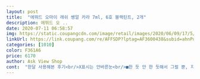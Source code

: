 ```yaml
---
layout: post 
title:  "에뛰드 오마이 래쉬 쌩얼 카라 7ml, 6호 블랙틴트, 2개" 
description: 에뛰드 오 ..
date: 2020-07-11 06:58:57 
img: https://static.coupangcdn.com/image/retail/images/2020/06/09/17/5/64a1f558-688d-4249-85a3-8ed05f94705b.jpg 
linkUrl: https://link.coupang.com/re/AFFSDP?lptag=AF3600438&subid=ahnPublicAsk&pageKey=1683554745&itemId=2867732867&vendorItemId=70856959954&traceid=V0-113-5d0897d09be31d5b 
categories: [1010] 
color: F361A6 
price: 6170 
author: Ask View Shop 
cont:  "한달 사용해본 후기<br/>X표시는 안바른눈<br/>■한 듯 안 한 듯해서 그럴 뿐, 지울 때도 똑같이<br/>□번짐 없고, 가루 날림 없어요<br/><br/>가난할수록 뚱뚱하다는데<br/>검정 마스카라 지울 때처럼 지워야 해요 ㅎㅎ<br/>겁나 못생김 주의하세여... <br/>.<br/>.<br/>ㅠ<br/>계속 똑같음<br/>공들여서 한 올 한 올 마스카라 올리고 나갈 시간은 없는데<br/>그걸 원할 것 같으면 일반 마스카라 써야겠죠 ㅋㅋ<br/>그래서 앞으로는 요걸 데일리로 좀 사용하려 해요 ㅎㅎ<br/>내 속눈썹이 가난해서<br/>내가 이노무것땜에 사진 찍느라 개고생ㅠ<br/>내눈같은 사람은<br/>내눈은 눈두덩이 지방만 잔뜩<br/>네번째 바르고<br/>눈두덩이가 뚱뚱한건가... <br/>ㅠ<br/>다 다른 사진임<br/>다섯번째 바르려다 포기함<br/>돈이 돈을 부르고<br/>두번째 사진은 바른후에 30초 뒤에 물티슈로 지워본건데요<br/>딱이에요<br/>또렷함은 원할 때<br/>뚜껑열어 솔을 보자마자  망<br/>뜬눈  감은눈 옆눈<br/>롱래쉬 이런거 말고<br/>마른후 두번 발라봄<br/>마스카라 하는 것도, 지우는 것도 귀찮을 때<br/>마스카라액이 다 마르기까지 시간이 조금 걸리지만 다 마르면 물이나 유분기에 쉽게 지워진다던지 번지고 가루떨어짐  등은 없었구여 아주 만족스럽게 사용하고 있습니다!<br/>매우 맘에 들어서,<br/>뭉침없는건 좋지만 생각보다 너무 묽고 색도 연하더라구요<br/>뭐로 길어진다는건가... <br/><br/>바른거같지도 않고 어쩌라는건지... <br/><br/>바를수록 길어진다더니... <br/><br/>발색이 왜이렇게 흐리멍텅한가 하고 손목에 한번 쓱 발라봤는데 아무것도 안 묻어서 투명 마스카라인 줄 알았어요.<br/><br/>번호표시는 바른 횟수<br/>변화없음<br/>보람이라도 있어야하는데 망이다 망 ㅠ<br/>볼륨마스카라써야함<br/>부자는 계속 부자라더니<br/>사진만 봐도 발색력 차이와 뭉침차이가 잘 보이네요<br/>사진에 표시해서 비교를 올려봄<br/>사팔이 될거같아 ㅠㅠ<br/>새로 산 뷰러도 망했는데... <br/>.<br/>.<br/><br/>세번째 눈사진은 뷰러로 빡! 찝고 쌩얼카라+ 불고데기 한거에요.<br/><br/>세번째 발라봄... <br/><br/>속눈썹 색만 조금 뚜렷해지면서 뭉침없고 묻어남 없는 자연스러운 마스카라 찾다가 한번 주문 해봤습니다.<br/><br/>속눈썹도 속눈썹이 부르는거구나<br/>속눈썹도 없고<br/>쉽게 지워지지는 않아요 ㅎ<br/>슬프다<br/>쌩얼같은 화장에는 딱입니다<br/>쌩얼카라는 마르는데까지 시간이 좀 걸리는듯 합니다!<br/>쌩얼카라는 흔적도 없이 사라졌지만 잉크거시기는 뒤끝이 기네요.<br/> 안닦여서 빡빡 문지르느라 좀 빨개짐<br/>쓰윽 하고 끝내고요 ㅋㅋ<br/>아   눈이 피곤하다... <br/><br/>아래 뭉친듯 진하게 발린쪽이 제가 원래 쓰던 제품인 페리뭐시기 잉크거시기 마스카라에요 이건 쓱싹질 약하게 딱 2번 했어요.<br/><br/>어쩔<br/>여러 번 덧바를수록 점점 더 진해져요<br/>온리 볼륨<br/>요약평 뭉침없다.<br/> 마르면 안번진다.<br/> 가루날림 없다.<br/> 컬링, 롱래쉬 기능 보통.<br/> 발색 보통.<br/> 자연스럽다.<br/><br/>위에 골고루 연하게 발린쪽이 본제품인 쌩얼카라구요 힘줘서 누른 상태로 손목에 쓱싹질 8번 정도 한 발색입니다.<br/><br/>이게 이름 그대로 쌩얼화장에 딱인 마스카라네여<br/>저는 한 듯 안 한 듯 또렷한 정도만 원해서 12회만<br/>절대 같은사진 아님<br/>제가 원하는 자연스럽고 티 나지 않는 마스카라가 맞고요<br/>제가 잠시 잊었어여<br/>좀 살짝 진해졌다고나 할까... <br/><br/>지우는 것도 엄청 또 귀찮아요<br/>짧고... <br/><br/>처음 쓸때보다 몇번 쓰고난 뒤부터가 더 좋은거 같은 느낌이에여 속눈썹도 자연스럽게 길어보이고 너무 좋네여<br/>평소 마스카라를 중요하게 생각해서<br/>한 번 써보고 당장 정기배송 신청했어요 ㅎㅎ<br/>한 번 할 때 다른 화장보다 시간이 더 많이 쓰이는데<br/>한번 바르자 마자 망... <br/>.<br/>ㅋㅋㅋ<br/>혹시 나만 느끼는 감정?<br/>화이바도 안보이고 솔이 너무 얌전한것이... <br/><br/>" 
---
```

